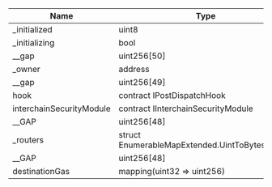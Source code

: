 | Name                     | Type                                          | Slot | Offset | Bytes | Contract                                                  |
| ------------------------ | --------------------------------------------- | ---- | ------ | ----- | --------------------------------------------------------- |
| \_initialized            | uint8                                         | 0    | 0      | 1     | contracts/token/HypERC20Collateral.sol:HypERC20Collateral |
| \_initializing           | bool                                          | 0    | 1      | 1     | contracts/token/HypERC20Collateral.sol:HypERC20Collateral |
| \_\_gap                  | uint256[50]                                   | 1    | 0      | 1600  | contracts/token/HypERC20Collateral.sol:HypERC20Collateral |
| \_owner                  | address                                       | 51   | 0      | 20    | contracts/token/HypERC20Collateral.sol:HypERC20Collateral |
| \_\_gap                  | uint256[49]                                   | 52   | 0      | 1568  | contracts/token/HypERC20Collateral.sol:HypERC20Collateral |
| hook                     | contract IPostDispatchHook                    | 101  | 0      | 20    | contracts/token/HypERC20Collateral.sol:HypERC20Collateral |
| interchainSecurityModule | contract IInterchainSecurityModule            | 102  | 0      | 20    | contracts/token/HypERC20Collateral.sol:HypERC20Collateral |
| \_\_GAP                  | uint256[48]                                   | 103  | 0      | 1536  | contracts/token/HypERC20Collateral.sol:HypERC20Collateral |
| \_routers                | struct EnumerableMapExtended.UintToBytes32Map | 151  | 0      | 96    | contracts/token/HypERC20Collateral.sol:HypERC20Collateral |
| \_\_GAP                  | uint256[48]                                   | 154  | 0      | 1536  | contracts/token/HypERC20Collateral.sol:HypERC20Collateral |
| destinationGas           | mapping(uint32 => uint256)                    | 202  | 0      | 32    | contracts/token/HypERC20Collateral.sol:HypERC20Collateral |
